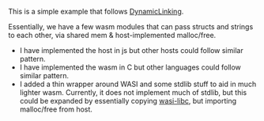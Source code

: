 This is a simple example that follows [DynamicLinking](https://github.com/WebAssembly/tool-conventions/blob/main/DynamicLinking.md).

Essentially, we have a few wasm modules that can pass structs and strings to each other, via shared mem & host-implemented malloc/free.

- I have implemented the host in js but other hosts could follow similar pattern.
- I have implemented the wasm in C but other languages could follow similar pattern.
- I added a thin wrapper around WASI and some stdlib stuff to aid in much lighter wasm. Currently, it does not implement much of stdlib, but this could be expanded by essentially copying [wasi-libc](https://github.com/WebAssembly/wasi-libc), but importing malloc/free from host.
